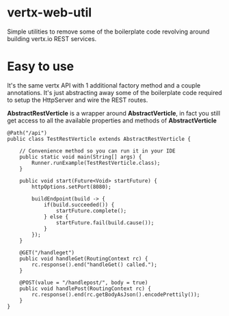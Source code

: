# vertx-web-util
Simple utilities to remove some of the boilerplate code revolving around building vertx.io REST services.
# Easy to use
It's the same vertx API with 1 additional factory method and a couple annotations. It's just abstracting away some of the boilerplate code required to setup the HttpServer and wire the REST routes.

**AbstractRestVerticle** is a wrapper around **AbstractVerticle**, in fact you still get access to all the available properties and methods of **AbstractVerticle**
```
@Path("/api")
public class TestRestVerticle extends AbstractRestVerticle {

	// Convenience method so you can run it in your IDE
	public static void main(String[] args) {
		Runner.runExample(TestRestVerticle.class);
	}
	
	public void start(Future<Void> startFuture) {
		httpOptions.setPort(8080);

		buildEndpoint(build -> {
			if(build.succeeded()) {
				startFuture.complete();
			} else {
				startFuture.fail(build.cause());
			}
		});
	}
	
	@GET("/handleget")
	public void handleGet(RoutingContext rc) {
		rc.response().end("handleGet() called.");
	}

	@POST(value = "/handlepost/", body = true)
	public void handlePost(RoutingContext rc) {
		rc.response().end(rc.getBodyAsJson().encodePrettily());
	}
}
```
